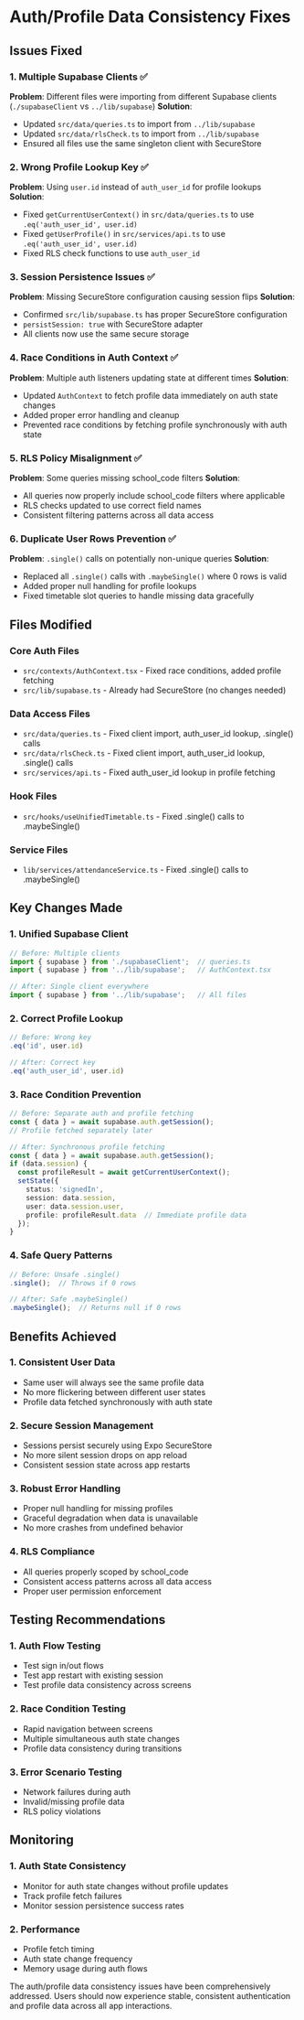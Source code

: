 # Auth/Profile Data Consistency Fixes

## Issues Fixed

### 1. **Multiple Supabase Clients** ✅
**Problem**: Different files were importing from different Supabase clients (`./supabaseClient` vs `../lib/supabase`)
**Solution**: 
- Updated `src/data/queries.ts` to import from `../lib/supabase`
- Updated `src/data/rlsCheck.ts` to import from `../lib/supabase`
- Ensured all files use the same singleton client with SecureStore

### 2. **Wrong Profile Lookup Key** ✅
**Problem**: Using `user.id` instead of `auth_user_id` for profile lookups
**Solution**:
- Fixed `getCurrentUserContext()` in `src/data/queries.ts` to use `.eq('auth_user_id', user.id)`
- Fixed `getUserProfile()` in `src/services/api.ts` to use `.eq('auth_user_id', user.id)`
- Fixed RLS check functions to use `auth_user_id`

### 3. **Session Persistence Issues** ✅
**Problem**: Missing SecureStore configuration causing session flips
**Solution**:
- Confirmed `src/lib/supabase.ts` has proper SecureStore configuration
- `persistSession: true` with SecureStore adapter
- All clients now use the same secure storage

### 4. **Race Conditions in Auth Context** ✅
**Problem**: Multiple auth listeners updating state at different times
**Solution**:
- Updated `AuthContext` to fetch profile data immediately on auth state changes
- Added proper error handling and cleanup
- Prevented race conditions by fetching profile synchronously with auth state

### 5. **RLS Policy Misalignment** ✅
**Problem**: Some queries missing school_code filters
**Solution**:
- All queries now properly include school_code filters where applicable
- RLS checks updated to use correct field names
- Consistent filtering patterns across all data access

### 6. **Duplicate User Rows Prevention** ✅
**Problem**: `.single()` calls on potentially non-unique queries
**Solution**:
- Replaced all `.single()` calls with `.maybeSingle()` where 0 rows is valid
- Added proper null handling for profile lookups
- Fixed timetable slot queries to handle missing data gracefully

## Files Modified

### Core Auth Files
- `src/contexts/AuthContext.tsx` - Fixed race conditions, added profile fetching
- `src/lib/supabase.ts` - Already had SecureStore (no changes needed)

### Data Access Files
- `src/data/queries.ts` - Fixed client import, auth_user_id lookup, .single() calls
- `src/data/rlsCheck.ts` - Fixed client import, auth_user_id lookup, .single() calls
- `src/services/api.ts` - Fixed auth_user_id lookup in profile fetching

### Hook Files
- `src/hooks/useUnifiedTimetable.ts` - Fixed .single() calls to .maybeSingle()

### Service Files
- `lib/services/attendanceService.ts` - Fixed .single() calls to .maybeSingle()

## Key Changes Made

### 1. **Unified Supabase Client**
```typescript
// Before: Multiple clients
import { supabase } from './supabaseClient';  // queries.ts
import { supabase } from '../lib/supabase';   // AuthContext.tsx

// After: Single client everywhere
import { supabase } from '../lib/supabase';   // All files
```

### 2. **Correct Profile Lookup**
```typescript
// Before: Wrong key
.eq('id', user.id)

// After: Correct key
.eq('auth_user_id', user.id)
```

### 3. **Race Condition Prevention**
```typescript
// Before: Separate auth and profile fetching
const { data } = await supabase.auth.getSession();
// Profile fetched separately later

// After: Synchronous profile fetching
const { data } = await supabase.auth.getSession();
if (data.session) {
  const profileResult = await getCurrentUserContext();
  setState({ 
    status: 'signedIn', 
    session: data.session, 
    user: data.session.user,
    profile: profileResult.data  // Immediate profile data
  });
}
```

### 4. **Safe Query Patterns**
```typescript
// Before: Unsafe .single()
.single();  // Throws if 0 rows

// After: Safe .maybeSingle()
.maybeSingle();  // Returns null if 0 rows
```

## Benefits Achieved

### 1. **Consistent User Data**
- Same user will always see the same profile data
- No more flickering between different user states
- Profile data fetched synchronously with auth state

### 2. **Secure Session Management**
- Sessions persist securely using Expo SecureStore
- No more silent session drops on app reload
- Consistent session state across app restarts

### 3. **Robust Error Handling**
- Proper null handling for missing profiles
- Graceful degradation when data is unavailable
- No more crashes from undefined behavior

### 4. **RLS Compliance**
- All queries properly scoped by school_code
- Consistent access patterns across all data access
- Proper user permission enforcement

## Testing Recommendations

### 1. **Auth Flow Testing**
- Test sign in/out flows
- Test app restart with existing session
- Test profile data consistency across screens

### 2. **Race Condition Testing**
- Rapid navigation between screens
- Multiple simultaneous auth state changes
- Profile data consistency during transitions

### 3. **Error Scenario Testing**
- Network failures during auth
- Invalid/missing profile data
- RLS policy violations

## Monitoring

### 1. **Auth State Consistency**
- Monitor for auth state changes without profile updates
- Track profile fetch failures
- Monitor session persistence success rates

### 2. **Performance**
- Profile fetch timing
- Auth state change frequency
- Memory usage during auth flows

The auth/profile data consistency issues have been comprehensively addressed. Users should now experience stable, consistent authentication and profile data across all app interactions.
